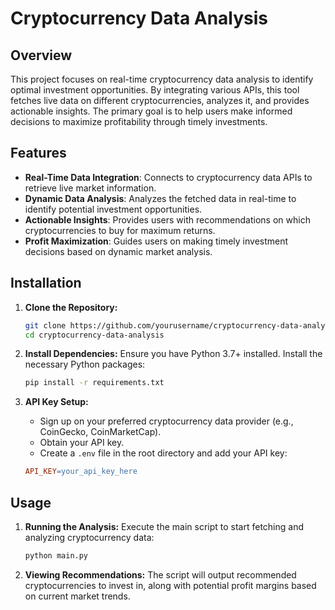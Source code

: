 # Cryptocurrency Data Analysis

## Overview
This project focuses on real-time cryptocurrency data analysis to identify optimal investment opportunities. By integrating various APIs, this tool fetches live data on different cryptocurrencies, analyzes it, and provides actionable insights. The primary goal is to help users make informed decisions to maximize profitability through timely investments.

## Features
- **Real-Time Data Integration**: Connects to cryptocurrency data APIs to retrieve live market information.
- **Dynamic Data Analysis**: Analyzes the fetched data in real-time to identify potential investment opportunities.
- **Actionable Insights**: Provides users with recommendations on which cryptocurrencies to buy for maximum returns.
- **Profit Maximization**: Guides users on making timely investment decisions based on dynamic market analysis.

## Installation

1. **Clone the Repository:**

    ```bash
    git clone https://github.com/yourusername/cryptocurrency-data-analysis.git
    cd cryptocurrency-data-analysis
    ```

2. **Install Dependencies:**
    Ensure you have Python 3.7+ installed. Install the necessary Python packages:

    ```bash
    pip install -r requirements.txt
    ```

3. **API Key Setup:**

    - Sign up on your preferred cryptocurrency data provider (e.g., CoinGecko, CoinMarketCap).
    - Obtain your API key.
    - Create a `.env` file in the root directory and add your API key:
    
    ```makefile
    API_KEY=your_api_key_here
    ```

## Usage

1. **Running the Analysis:**
    Execute the main script to start fetching and analyzing cryptocurrency data:

    ```bash
    python main.py
    ```

2. **Viewing Recommendations:**
    The script will output recommended cryptocurrencies to invest in, along with potential profit margins based on current market trends.
